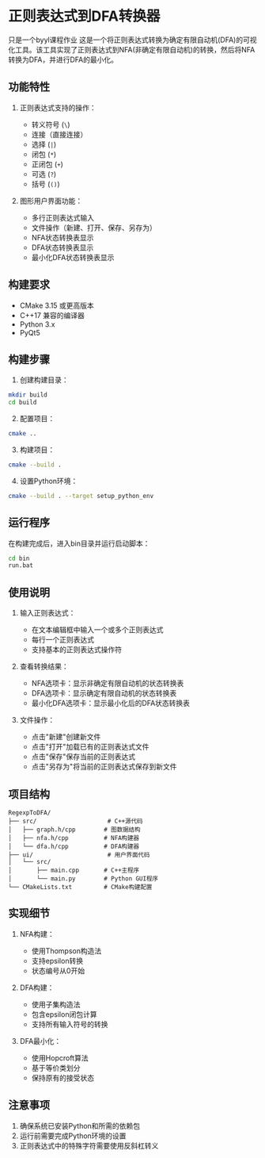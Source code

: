 # 正则表达式到DFA转换器
只是一个byyl课程作业
这是一个将正则表达式转换为确定有限自动机(DFA)的可视化工具。该工具实现了正则表达式到NFA(非确定有限自动机)的转换，然后将NFA转换为DFA，并进行DFA的最小化。

## 功能特性

1. 正则表达式支持的操作：
   - 转义符号 (`\`)
   - 连接（直接连接）
   - 选择 (`|`)
   - 闭包 (`*`)
   - 正闭包 (`+`)
   - 可选 (`?`)
   - 括号 (`()`)

2. 图形用户界面功能：
   - 多行正则表达式输入
   - 文件操作（新建、打开、保存、另存为）
   - NFA状态转换表显示
   - DFA状态转换表显示
   - 最小化DFA状态转换表显示

## 构建要求

- CMake 3.15 或更高版本
- C++17 兼容的编译器
- Python 3.x
- PyQt5

## 构建步骤

1. 创建构建目录：
```bash
mkdir build
cd build
```

2. 配置项目：
```bash
cmake ..
```

3. 构建项目：
```bash
cmake --build .
```

4. 设置Python环境：
```bash
cmake --build . --target setup_python_env
```

## 运行程序

在构建完成后，进入bin目录并运行启动脚本：
```bash
cd bin
run.bat
```

## 使用说明

1. 输入正则表达式：
   - 在文本编辑框中输入一个或多个正则表达式
   - 每行一个正则表达式
   - 支持基本的正则表达式操作符

2. 查看转换结果：
   - NFA选项卡：显示非确定有限自动机的状态转换表
   - DFA选项卡：显示确定有限自动机的状态转换表
   - 最小化DFA选项卡：显示最小化后的DFA状态转换表

3. 文件操作：
   - 点击"新建"创建新文件
   - 点击"打开"加载已有的正则表达式文件
   - 点击"保存"保存当前的正则表达式
   - 点击"另存为"将当前的正则表达式保存到新文件

## 项目结构

```
RegexpToDFA/
├── src/                    # C++源代码
│   ├── graph.h/cpp        # 图数据结构
│   ├── nfa.h/cpp          # NFA构建器
│   └── dfa.h/cpp          # DFA构建器
├── ui/                     # 用户界面代码
│   └── src/
│       ├── main.cpp       # C++主程序
│       └── main.py        # Python GUI程序
└── CMakeLists.txt         # CMake构建配置
```

## 实现细节

1. NFA构建：
   - 使用Thompson构造法
   - 支持epsilon转换
   - 状态编号从0开始

2. DFA构建：
   - 使用子集构造法
   - 包含epsilon闭包计算
   - 支持所有输入符号的转换

3. DFA最小化：
   - 使用Hopcroft算法
   - 基于等价类划分
   - 保持原有的接受状态

## 注意事项

1. 确保系统已安装Python和所需的依赖包
2. 运行前需要完成Python环境的设置
3. 正则表达式中的特殊字符需要使用反斜杠转义 